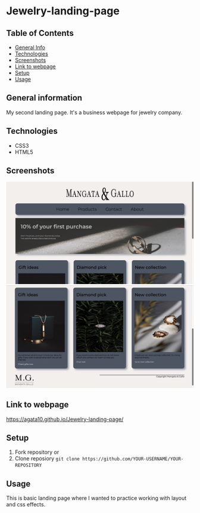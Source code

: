 # Jewelry-landing-page

## Table of Contents
* [General Info](#general-information)
* [Technologies](#technologies)
* [Screenshots](#screenshots)
* [Link to webpage](#link-to-webpage)
* [Setup](#setup)
* [Usage](#usage)


## General information
My second landing page. It's a business webpage for jewelry company.

## Technologies
* CSS3
* HTML5

## Screenshots
![Webpage](./images/screen1.png)
![Webpage](./images/screen2.png)

## Link to webpage
https://agata10.github.io/Jewelry-landing-page/

## Setup

1. Fork repository 
or
2. Clone reposiory
   `git clone https://github.com/YOUR-USERNAME/YOUR-REPOSITORY`

## Usage

This is basic landing page where I wanted to practice working with layout and css effects.
